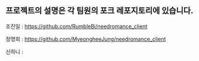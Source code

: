 ## 프로젝트의 설명은 각 팀원의 포크 레포지토리에 있습니다.

조진일 : https://github.com/RumbleBi/needromance_client

정명희 : https://github.com/MyeongheeJung/needromance_client

신하니 :
